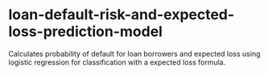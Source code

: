 # loan-default-risk-and-expected-loss-prediction-model
Calculates probability of default for loan borrowers and expected loss using logistic regression for classification with a expected loss formula.
